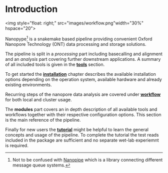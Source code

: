 # Introduction

<img style="float: right;" src="images/workflow.png"width="30%" hspace="20">

Nanopype[^1] is a snakemake based pipeline providing convenient Oxford Nanopore Technology (ONT) data processing and storage solutions.

The pipeline is split in a *processing* part including basecalling and alignment and an *analysis* part covering further downstream applications.
A summary of all included tools is given in the **[tools](tools.md)** section.

To get started the **[installation](installation/prerequisites.md)** chapter describes the available installation options depending on the operation system, available hardware and already existing environments.

Recurring steps of the nanopore data analysis are covered under **[workflow](usage/general.md)** for both local and cluster usage.

The **modules** part covers an in depth description of all available tools and workflows together with their respective configuration options. This section is the main reference of the pipeline.

Finally for new users the **[tutorial](examples/intro.md)** might be helpful to learn the general concepts and usage of the pipeline. To complete the tutorial the test reads included in the package are sufficient and no separate wet-lab experiemnt is required.

[^1]: Not to be confused with [Nanopipe](https://nanopipe.readthedocs.io/en/latest/) which is a library connecting different message queue systems.
